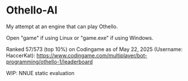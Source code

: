 # Othello-AI
My attempt at an engine that can play Othello.

Open "game" if using Linux or "game.exe" if using Windows.

Ranked 57/573 (top 10%) on Codingame as of May 22, 2025 (Username: HaccerKat): https://www.codingame.com/multiplayer/bot-programming/othello-1/leaderboard

WIP: NNUE static evaluation
